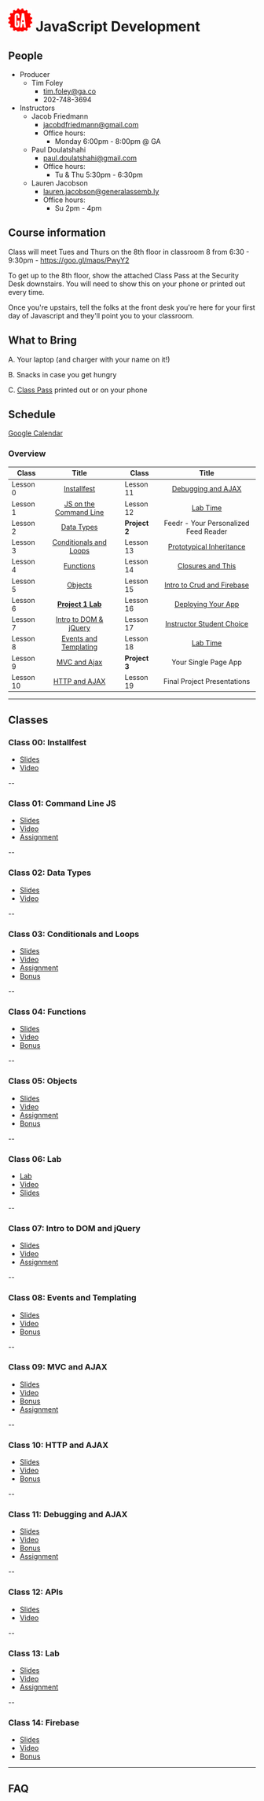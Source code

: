 # ![](assets/logo.png) JavaScript Development

## People

- Producer
  - Tim Foley
    - [tim.foley@ga.co](tim.foley@ga.co)
    - 202-748-3694
- Instructors
  - Jacob Friedmann
    - [jacobdfriedmann@gmail.com](jacobdfriedmann@gmail.com)
    - Office hours:
      - Monday 6:00pm - 8:00pm @ GA
  - Paul Doulatshahi
    - [paul.doulatshahi@gmail.com](Paul.Doulatshahi@gmail.com)
    - Office hours:
      - Tu & Thu 5:30pm - 6:30pm
  - Lauren Jacobson
    - [lauren.jacobson@generalassemb.ly](lauren.jacobson@generalassemb.ly)
    - Office hours:
      - Su 2pm - 4pm

## Course information

Class will meet Tues and Thurs on the 8th floor in classroom 8 from 6:30 - 9:30pm - https://goo.gl/maps/PwyY2

To get up to the 8th floor, show the attached Class Pass at the Security Desk downstairs. You will need to show this on your phone or printed out every time.

Once you're upstairs, tell the folks at the front desk you're here for your first day of Javascript and they'll point you to your classroom.

## What to Bring

A. Your laptop (and charger with your name on it!)

B. Snacks in case you get hungry

C. [Class Pass](./assets/class-pass.png) printed out or on your phone

## Schedule

[Google Calendar](https://calendar.google.com/calendar/embed?src=dnQzNzhpM3BocG5zZHVtbzlpNXZvaG82cWNAZ3JvdXAuY2FsZW5kYXIuZ29vZ2xlLmNvbQ)

### Overview

| Class | Title |  | Class | Title |
| --- | :---: | --- |  --- | :---: |
| Lesson 0 | [Installfest](00-installfest/slides.md) || Lesson 11 | [Debugging and AJAX](11-debugging-and-ajax/readme.md)|
| Lesson 1 | [JS on the Command Line](01-command-line-JS/readme.md) || Lesson 12 | [Lab Time](12-in-class-lab/readme.md)|
| Lesson 2 | [Data Types](02-data-types/readme.md) || **Project 2**  | Feedr - Your Personalized Feed Reader |
| Lesson 3| [Conditionals and Loops](03-conditionals-and-loops/readme.md) || Lesson 13 | [Prototypical Inheritance](13-prototypical-inheritance/readme.md) |
| Lesson 4 | [Functions](04-functions/readme.md) || Lesson 14 | [Closures and This](14-closures-and-this/readme.md) |
| Lesson 5 | [Objects](05-objects/readme.md) || Lesson 15 | [Intro to Crud and Firebase](15-intro-to-crud-and-firebase) |
| Lesson 6 | [**Project 1 Lab**](06-in-class-lab) || Lesson 16 | [Deploying Your App](16-deploying-your-app/readme.md) |
| Lesson 7 | [Intro to DOM & jQuery](07-intro-to-dom-and-jquery/readme.md)|| Lesson 17 |  [Instructor Student Choice](17-instructor-student-choice/readme.md) |
| Lesson 8 | [Events and Templating](08-events-and-templating/readme.md) || Lesson 18 |[Lab Time](18-lab-time/readme.md) |
| Lesson 9 | [MVC and Ajax](09-mvc-and-ajax/readme.md) || **Project 3** | Your Single Page App |
| Lesson 10| [HTTP and AJAX](10-http-and-ajax/readme.md) | |Lesson 19| Final Project Presentations |

---

## Classes

### Class 00: Installfest

- [Slides](http://ga-students.github.io/JS-DC-2/00-installfest/)
- [Video](https://www.youtube.com/watch?v=ALbl5N3sH18)

--

### Class 01: Command Line JS

- [Slides](http://ga-students.github.io/JS-DC-2/01-command-line-JS/)
- [Video](https://www.youtube.com/watch?v=Vad9oN4t_wY)
- [Assignment](01-command-line-JS/assignment.md)

--

### Class 02: Data Types

- [Slides](http://ga-students.github.io/JS-DC-2/02-data-types/)
- [Video](http://www.youtube.com/watch?v=D4Ns5dvaO-Y)

--

### Class 03: Conditionals and Loops

- [Slides](http://ga-students.github.io/JS-DC-2/03-conditionals-and-loops/)
- [Video](http://www.youtube.com/watch?v=3WDDV_eawmw)
- [Assignment](03-conditionals-and-loops/assignment.md)
- [Bonus](03-conditionals-and-loops/bonus/readme.md)

--

### Class 04: Functions

- [Slides](http://ga-students.github.io/JS-DC-2/04-functions/)
- [Video](http://www.youtube.com/watch?v=bTYnuCb4Xzw)
- [Bonus](04-functions/bonus/readme.md)

--

### Class 05: Objects

- [Slides](http://ga-students.github.io/JS-DC-2/05-objects/)
- [Video](http://www.youtube.com/watch?v=EH8zoJBrkKo)
- [Assignment](https://github.com/jacobdfriedmann/JSDC2-Assignment3)
- [Bonus](05-objects/bonus/readme.md)

--

### Class 06: Lab

- [Lab](06-lab/readme.md)
- [Video](http://www.youtube.com/watch?v=WyiThjsnFrI)
- [Slides](http://ga-students.github.io/JS-DC-2/06-lab/)

--

### Class 07: Intro to DOM and jQuery

- [Slides](http://ga-students.github.io/JS-DC-2/07-intro-to-dom-and-jquery/)
- [Video](http://www.youtube.com/watch?v=Wp7b5n7VwQo)
- [Assignment](07-intro-to-dom-and-jquery/assignment.md)

--

### Class 08: Events and Templating

- [Slides](http://ga-students.github.io/JS-DC-2/08-events-and-templating/)
- [Video](http://www.youtube.com/watch?v=rEbe24jA1-g)
- [Bonus](08-events-and-templating/bonus/readme.md)

--

### Class 09: MVC and AJAX

- [Slides](http://ga-students.github.io/JS-DC-2/09-mvc-and-ajax/)
- [Video](http://www.youtube.com/watch?v=2djjrbNflW4)
- [Bonus](09-mvc-and-ajax/bonus/readme.md)
- [Assignment](https://github.com/jacobdfriedmann/JSDC2-Assignment5)

--

### Class 10: HTTP and AJAX

- [Slides](http://ga-students.github.io/JS-DC-2/10-http-and-ajax/)
- [Video](http://www.youtube.com/watch?v=1MR-NgsS5Hk)
- [Bonus](09-mvc-and-ajax/bonus/readme.md)

--

### Class 11: Debugging and AJAX

- [Slides](http://ga-students.github.io/JS-DC-2/11-debugging-and-ajax/)
- [Video](http://www.youtube.com/watch?v=83pjoJlWLto)
- [Bonus](https://developers.google.com/web/tools/chrome-devtools/?hl=en)
- [Assignment](https://github.com/jacobdfriedmann/JSDC2-Assignment6)

--

### Class 12: APIs

- [Slides](http://ga-students.github.io/JS-DC-2/12-apis/)
- [Video](http://www.youtube.com/watch?v=2FvWTH-NG2w)

--

### Class 13: Lab

- [Slides](http://ga-students.github.io/JS-DC-2/13-lab/)
- [Video](http://www.youtube.com/watch?v=xnobeMNl2Pc)
- [Assignment](https://github.com/jacobdfriedmann/feedr)

--

### Class 14: Firebase

- [Slides](http://ga-students.github.io/JS-DC-2/14-firebase/)
- [Video](http://www.youtube.com/watch?v=1SSxdeSvs7c)
- [Bonus](14-firebase/bonus/readme.md)


---

## FAQ
